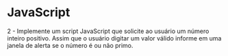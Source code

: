 # JavaScript

2 - Implemente um script JavaScript que solicite ao usuário um número inteiro 
positivo. Assim que o usuário digitar um valor válido informe em uma janela 
de alerta se o número é ou não primo.